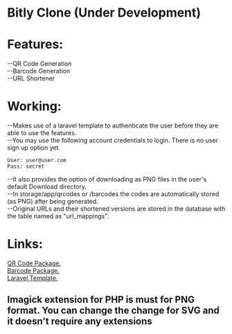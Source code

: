 # Bitly Clone (Under Development)

# Features:
--QR Code Generation<br>
--Barcode Generation<br>
--URL Shortener

# Working:
--Makes use of a laravel template to authenticate the user before they are able to use the features.<br>
--You may use the following account credentials to login. There is no user sign up option yet.
```
User: user@user.com
Pass: secret
```
--It also provides the option of downloading as PNG files in the user's default Download directory.<br>
--In storage/app/qrcodes or /barcodes the codes are automatically stored (as PNG) after being generated.<br>
--Original URLs and their shortened versions are stored in the database with the table named as "url_mappings".

# Links:
[QR Code Package.](http://www.simplesoftware.io/#/docs/simple-qrcode) <br>
[Barcode Package.](https://github.com/picqer/php-barcode-generator) <br>
[Laravel Template.](http://www.github.com/nasirkhan/laravel-starter)

<h2>Imagick extension for PHP is must for PNG format. You can change the change for SVG and it doesn't require any extensions</h2>
